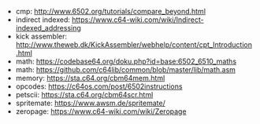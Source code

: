 * cmp: http://www.6502.org/tutorials/compare_beyond.html 
* indirect indexed: https://www.c64-wiki.com/wiki/Indirect-indexed_addressing
* kick assembler: http://www.theweb.dk/KickAssembler/webhelp/content/cpt_Introduction.html
* math: https://codebase64.org/doku.php?id=base:6502_6510_maths
* math: https://github.com/c64lib/common/blob/master/lib/math.asm
* memory: https://sta.c64.org/cbm64mem.html
* opcodes: https://c64os.com/post/6502instructions
* petscii: https://sta.c64.org/cbm64scr.html
* spritemate: https://www.awsm.de/spritemate/
* zeropage: https://www.c64-wiki.com/wiki/Zeropage
